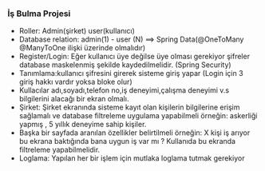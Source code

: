 ### İş Bulma Projesi

* Roller: Admin(şirket) user(kullanıcı)
* Database relation: admin(1) - user (N) ==> Spring Data(@OneToMany @ManyToOne ilişki üzerinde olmalıdır)
* Register/Login: Eğer kullanıcı üye değilse üye olması gerekiyor şifreler database maskelenmiş şekilde kaydedilmelidir. (Spring Security)
* Tanımlama:kullanıcı şifresini girerek sisteme giriş yapar (Login için 3 giriş hakkı vardır yoksa bloke olur)
* Kullacılar adı,soyadı,telefon no,iş deneyimi,çalışma deneyimi v.s bilgilerini alacağı bir ekran olmalı.
* Şirket: Şirket ekranında sisteme kayıt olan kişilerin bilgilerine erişim sağlamalı ve database filtreleme uygulama yapabilmeli örneğin: askerliği yapmış , 5 yıllık deneyime sahip kişiler.
* Başka bir sayfada aranılan özellikler belirtilmeli örneğin: X kişi iş arıyor bu ekrana baktığında bana uygun iş var mı ? Kullanıda bu ekranda filtreleme yapabilmelidir.
* Loglama: Yapılan her bir işlem için mutlaka loglama tutmak gerekiyor

